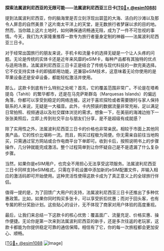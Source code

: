 **探索法属波利尼西亚的无限可能——法属波利尼西亚三日卡[[TG💪+ @esim1088](https://t.me/s/esim1088)]**

提到法属波利尼西亚，你的脑海里是否立刻浮现出碧蓝的大海、洁白的沙滩以及那令人屏息的自然美景？这片南太平洋上的天堂，是无数旅行者梦寐以求的目的地。然而，当你踏上这片土地时，如何确保通讯畅通无阻，成为了一件不可忽视的事情。今天，我们为大家隆重推荐一款专为旅行者量身定制的神器——法属波利尼西亚三日卡。

对于经常出国旅行的朋友来说，手机卡和流量卡的选择无疑是一个让人头疼的问题。无论是传统的实体卡还是近年来风靡的eSIM卡，每种产品都有其独特的优点与适用场景。法属波利尼西亚三日卡正是结合了传统与现代科技的一款完美选择。它不仅支持实体卡的即插即用功能，还兼容eSIM技术，这意味着无论你使用的是苹果设备还是安卓设备，都能轻松激活并使用。

那么，这款卡到底有什么特别之处呢？首先，它的覆盖范围非常广。不论是在塔希提岛（Tahiti）的繁华都市，还是在马克萨斯群岛（Marquesas Islands）的偏远角落，你都可以享受到稳定的网络连接。这对于喜欢探险或者需要随时与家人保持联系的人来说，无疑是一大福音。此外，卡内预装的数据流量非常充裕，足以满足日常拍照、视频通话以及社交媒体浏览的需求。想象一下，在美丽的海滩边拍下一张张美照后，立即上传到社交平台与朋友们分享，是不是超级有成就感？

除了实用性之外，法属波利尼西亚三日卡的价格也非常亲民。相较于市面上其他同类产品，它的性价比堪称一流。而且，购买过程极为简便。你无需亲自前往当地购买，只需通过官方网站或合作电商平台下单即可。收到卡后，按照说明书上的步骤操作，几分钟就能完成激活。整个过程简单到让你怀疑自己是不是遗漏了什么复杂步骤。

当然，如果你是eSIM用户，也完全不用担心无法享受这项服务。法属波利尼西亚三日卡同样支持eSIM格式，只需在手机设置中添加新的eSIM配置文件，并输入相应的激活码即可开始使用。这种灵活性使得这款卡成为了真正意义上的全球旅行伴侣。

值得一提的是，为了回馈广大用户的支持，法属波利尼西亚三日卡还推出了多种优惠政策。比如，如果你同时购买多张卡，可以享受折扣优惠；而对于回头客，也有专属的积分奖励计划。这些贴心的设计，无不体现了商家对用户体验的高度重视。

最后，让我们来总结一下这款卡的核心优势：覆盖面广、流量充足、价格实惠、操作便捷。无论你是第一次来到法属波利尼西亚的新手，还是多次往返的老玩家，这款卡都能为你提供稳定可靠的通信保障。相信有了它，你的每一次旅程都会更加安心、顺畅。

[[TG💪+ @esim1088](https://t.me/s/esim1088) ![Image](https://i.postimg.cc/4NQfJmqS/Snipaste-2025-05-13-00-14-12.png)]